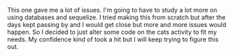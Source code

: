 This one gave me a lot of issues. I'm going to have to study a lot more on using databases and sequelize. I tried making this 
from scratch but after the days kept passing by and I would get close but more and more issues would happen. So I decided
to just alter some code on the cats activity to fit my needs. My confidence kind of took a hit but I will keep trying to figure
this out.
